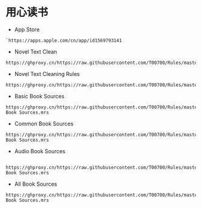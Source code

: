# 用心读书
- App Store
```
`https://apps.apple.com/cn/app/id1569793141
```
- Novel Text Clean
```
https://ghproxy.cn/https://raw.githubusercontent.com/T00700/Rules/master/NTC.json
```
- Novel Text Cleaning Rules
```
https://ghproxy.cn/https://raw.githubusercontent.com/T00700/Rules/master/NTCR.json
```
- Basic Book Sources
```
https://ghproxy.cn/https://raw.githubusercontent.com/T00700/Rules/master/Basic Book Sources.mrs
```
- Common Book Sources
```
https://ghproxy.cn/https://raw.githubusercontent.com/T00700/Rules/master/Common Book Sources.mrs
```
- Audio Book Sources
```
  https://ghproxy.cn/https://raw.githubusercontent.com/T00700/Rules/master/Audio Book Sources.mrs
```
- All Book Sources
```
https://ghproxy.cn/https://raw.githubusercontent.com/T00700/Rules/master/All Book Sources.mrs
```
